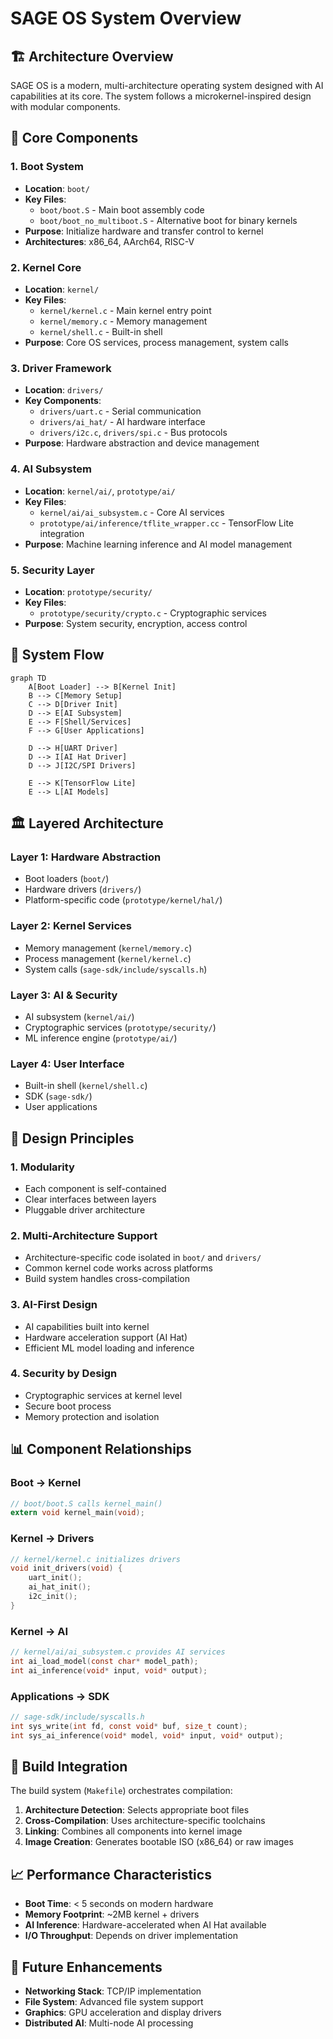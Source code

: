 # SAGE OS System Overview

## 🏗️ Architecture Overview

SAGE OS is a modern, multi-architecture operating system designed with AI capabilities at its core. The system follows a microkernel-inspired design with modular components.

## 🧩 Core Components

### 1. Boot System
- **Location**: `boot/`
- **Key Files**: 
  - `boot/boot.S` - Main boot assembly code
  - `boot/boot_no_multiboot.S` - Alternative boot for binary kernels
- **Purpose**: Initialize hardware and transfer control to kernel
- **Architectures**: x86_64, AArch64, RISC-V

### 2. Kernel Core
- **Location**: `kernel/`
- **Key Files**:
  - `kernel/kernel.c` - Main kernel entry point
  - `kernel/memory.c` - Memory management
  - `kernel/shell.c` - Built-in shell
- **Purpose**: Core OS services, process management, system calls

### 3. Driver Framework
- **Location**: `drivers/`
- **Key Components**:
  - `drivers/uart.c` - Serial communication
  - `drivers/ai_hat/` - AI hardware interface
  - `drivers/i2c.c`, `drivers/spi.c` - Bus protocols
- **Purpose**: Hardware abstraction and device management

### 4. AI Subsystem
- **Location**: `kernel/ai/`, `prototype/ai/`
- **Key Files**:
  - `kernel/ai/ai_subsystem.c` - Core AI services
  - `prototype/ai/inference/tflite_wrapper.cc` - TensorFlow Lite integration
- **Purpose**: Machine learning inference and AI model management

### 5. Security Layer
- **Location**: `prototype/security/`
- **Key Files**:
  - `prototype/security/crypto.c` - Cryptographic services
- **Purpose**: System security, encryption, access control

## 🔄 System Flow

```mermaid
graph TD
    A[Boot Loader] --> B[Kernel Init]
    B --> C[Memory Setup]
    C --> D[Driver Init]
    D --> E[AI Subsystem]
    E --> F[Shell/Services]
    F --> G[User Applications]
    
    D --> H[UART Driver]
    D --> I[AI Hat Driver]
    D --> J[I2C/SPI Drivers]
    
    E --> K[TensorFlow Lite]
    E --> L[AI Models]
```

## 🏛️ Layered Architecture

### Layer 1: Hardware Abstraction
- Boot loaders (`boot/`)
- Hardware drivers (`drivers/`)
- Platform-specific code (`prototype/kernel/hal/`)

### Layer 2: Kernel Services
- Memory management (`kernel/memory.c`)
- Process management (`kernel/kernel.c`)
- System calls (`sage-sdk/include/syscalls.h`)

### Layer 3: AI & Security
- AI subsystem (`kernel/ai/`)
- Cryptographic services (`prototype/security/`)
- ML inference engine (`prototype/ai/`)

### Layer 4: User Interface
- Built-in shell (`kernel/shell.c`)
- SDK (`sage-sdk/`)
- User applications

## 🎯 Design Principles

### 1. Modularity
- Each component is self-contained
- Clear interfaces between layers
- Pluggable driver architecture

### 2. Multi-Architecture Support
- Architecture-specific code isolated in `boot/` and `drivers/`
- Common kernel code works across platforms
- Build system handles cross-compilation

### 3. AI-First Design
- AI capabilities built into kernel
- Hardware acceleration support (AI Hat)
- Efficient ML model loading and inference

### 4. Security by Design
- Cryptographic services at kernel level
- Secure boot process
- Memory protection and isolation

## 📊 Component Relationships

### Boot → Kernel
```c
// boot/boot.S calls kernel_main()
extern void kernel_main(void);
```

### Kernel → Drivers
```c
// kernel/kernel.c initializes drivers
void init_drivers(void) {
    uart_init();
    ai_hat_init();
    i2c_init();
}
```

### Kernel → AI
```c
// kernel/ai/ai_subsystem.c provides AI services
int ai_load_model(const char* model_path);
int ai_inference(void* input, void* output);
```

### Applications → SDK
```c
// sage-sdk/include/syscalls.h
int sys_write(int fd, const void* buf, size_t count);
int sys_ai_inference(void* model, void* input, void* output);
```

## 🔧 Build Integration

The build system (`Makefile`) orchestrates compilation:

1. **Architecture Detection**: Selects appropriate boot files
2. **Cross-Compilation**: Uses architecture-specific toolchains
3. **Linking**: Combines all components into kernel image
4. **Image Creation**: Generates bootable ISO (x86_64) or raw images

## 📈 Performance Characteristics

- **Boot Time**: < 5 seconds on modern hardware
- **Memory Footprint**: ~2MB kernel + drivers
- **AI Inference**: Hardware-accelerated when AI Hat available
- **I/O Throughput**: Depends on driver implementation

## 🔮 Future Enhancements

- **Networking Stack**: TCP/IP implementation
- **File System**: Advanced file system support
- **Graphics**: GPU acceleration and display drivers
- **Distributed AI**: Multi-node AI processing